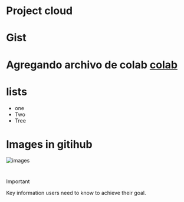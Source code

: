 # Project cloud

# Gist

# Agregando archivo de colab [colab](https://github.com/DrR7data/plantilla-dock/blob/main/cloud_colab1.ipynb)

# lists
 * one 
 * Two
 * Tree

# Images in gitihub
![images]("https://github.com/user-attachments/assets/5e561082-9f52-4ca0-bc2b-927742e1443d")

# 
>[!IMPORTANT]
> Key information users need to know to achieve their goal.

